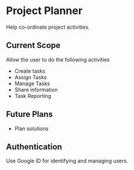 # Project Planner
Help co-ordinate project activities.

## Current Scope
Allow the user to do the following activities
  * Create tasks
  * Assign Tasks
  * Manage Tasks
  * Share information
  * Task Reporting

## Future Plans
  * Plan solutions
  
  
  
## Authentication
Use Google ID for identifying and managing users.
